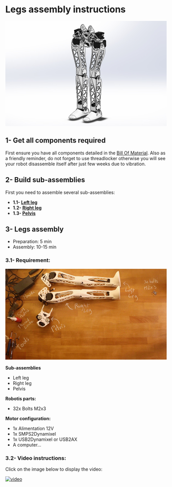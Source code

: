 # Legs assembly instructions

![](img/legs_CAD_model.jpg)

## 1- Get all components required

First ensure you have all components detailed in the [Bill Of Material](BOM.md).
Also as a friendly reminder, do not forget to use threadlocker otherwise you will see your robot disassemble itself after just few weeks due to vibration.

## 2- Build sub-assemblies

First you need to assemble several sub-assemblies:
- **1.1- [Left leg](./subassemblies/left_leg_assembly_instructions.md)**
- **1.2- [Right leg](./subassemblies/right_leg_assembly_instructions.md)**
- **1.3- [Pelvis](./subassemblies/pelvis_assembly_instructions.md)**



## 3- Legs assembly

- Preparation: 5 min
- Assembly: 10-15 min


### 3.1- Requirement:
![](img/legs_assembly_BOM.jpg)

**Sub-assemblies**
- Left leg
- Right leg
- Pelvis

**Robotis parts:**
- 32x Bolts M2x3

**Motor configuration:**
- 1x Alimentation 12V
- 1x SMPS2Dynamixel
- 1x USB2Dynamixel or USB2AX
- A computer...



### 3.2- Video instructions:
Click on the image below to display the video:

[![video](http://img.youtube.com/vi/Am1XBYv134Y/0.jpg)](http://youtu.be/Am1XBYv134Y)
